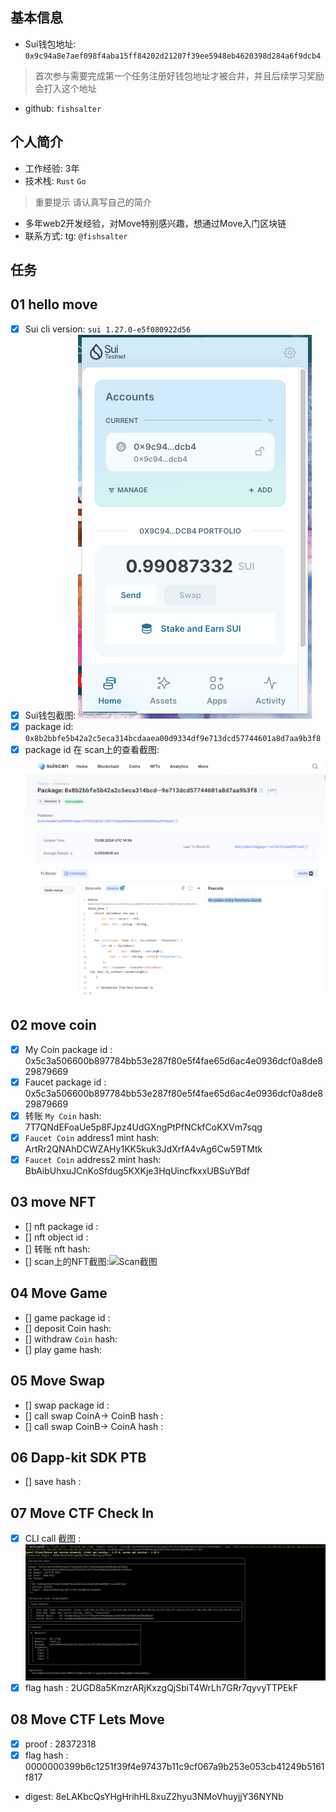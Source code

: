 ## 基本信息
- Sui钱包地址: `0x9c94a8e7aef098f4aba15ff84202d21207f39ee5948eb4620398d284a6f9dcb4`
> 首次参与需要完成第一个任务注册好钱包地址才被合并，并且后续学习奖励会打入这个地址
- github: `fishsalter`

## 个人简介
- 工作经验: 3年
- 技术栈: `Rust` `Go`
> 重要提示 请认真写自己的简介
- 多年web2开发经验，对Move特别感兴趣，想通过Move入门区块链
- 联系方式: tg: `@fishsalter` 

## 任务

##   01 hello move  
- [x] Sui cli version: `sui 1.27.0-e5f080922d56`
- [x] Sui钱包截图: ![Sui钱包截图](./images/task1-0.png)
- [x] package id: `0x8b2bbfe5b42a2c5eca314bcdaaea00d9334df9e713dcd57744601a8d7aa9b3f8`
- [x] package id 在 scan上的查看截图:![Scan截图](./images/task1-1.png)

##   02 move coin
- [x] My Coin package id : 0x5c3a506600b897784bb53e287f80e5f4fae65d6ac4e0936dcf0a8de829879669
- [x] Faucet package id : 0x5c3a506600b897784bb53e287f80e5f4fae65d6ac4e0936dcf0a8de829879669
- [x] 转账 `My Coin` hash: 7T7QNdEFoaUe5p8FJpz4UdGXngPtPfNCkfCoKXVm7sqg
- [x] `Faucet Coin` address1 mint hash: ArtRr2QNAhDCWZAHy1KK5kuk3JdXrfA4vAg6Cw59TMtk
- [x] `Faucet Coin` address2 mint hash: BbAibUhxuJCnKoSfdug5KXKje3HqUincfkxxUBSuYBdf

##   03 move NFT
- [] nft package id :
- [] nft object id : 
- [] 转账 nft  hash:
- [] scan上的NFT截图:![Scan截图](./images/你的图片地址)

##   04 Move Game
- [] game package id :
- [] deposit Coin hash:
- [] withdraw `Coin` hash:
- [] play game hash:

##   05 Move Swap
- [] swap package id :
- [] call swap CoinA-> CoinB  hash :
- [] call swap CoinB-> CoinA  hash :

##   06 Dapp-kit SDK PTB
- [] save hash :

##   07 Move CTF Check In
- [x] CLI call 截图 : ![截图](./images/task7.png)
- [x] flag hash : 2UGD8a5KmzrARjKxzgQjSbiT4WrLh7GRr7qyvyTTPEkF

##   08 Move CTF Lets Move
- [x] proof : 28372318
- [x] flag hash : 0000000399b6c1251f39f4e97437b11c9cf067a9b253e053cb41249b5161f817
- digest: 8eLAKbcQsYHgHrihHL8xuZ2hyu3NMoVhuyjjY36NYNb
